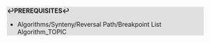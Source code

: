 <div style="margin:2em; background-color: #e0e0e0;">

<strong>↩PREREQUISITES↩</strong>

 * Algorithms/Synteny/Reversal Path/Breakpoint List Algorithm_TOPIC

</div>

